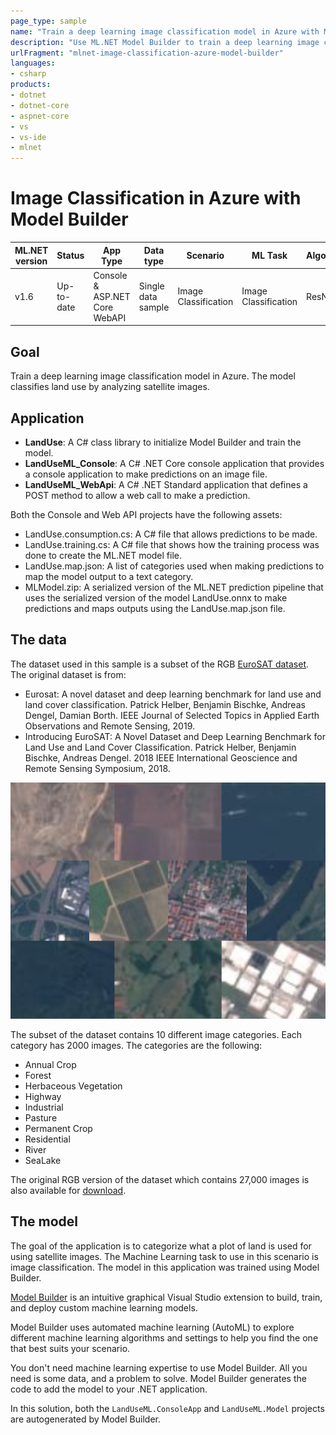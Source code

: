 ```yaml
---
page_type: sample
name: "Train a deep learning image classification model in Azure with ML.NET Model Builder"
description: "Use ML.NET Model Builder to train a deep learning image classification model in Azure"
urlFragment: "mlnet-image-classification-azure-model-builder"
languages:
- csharp
products:
- dotnet
- dotnet-core
- aspnet-core
- vs
- vs-ide
- mlnet
---
```


# Image Classification in Azure with Model Builder

| ML.NET version | Status                        | App Type    | Data type | Scenario            | ML Task                   | Algorithms                  |
|----------------|-------------------------------|-------------|-----------|---------------------|---------------------------|-----------------------------|
| v1.6           | Up-to-date | Console & ASP.NET Core WebAPI | Single data sample | Image Classification | Image Classification | ResNet50 |

## Goal

Train a deep learning image classification model in Azure. The model classifies land use by analyzing satellite images.

## Application

- **LandUse**: A C# class library to initialize Model Builder and train the model.
- **LandUseML_Console**: A C# .NET Core console application that provides a console application to make predictions on an image file.
- **LandUseML_WebApi**: A C# .NET Standard application that defines a POST method to allow a web call to make a prediction.  

Both the Console and Web API projects have the following assets:

- LandUse.consumption.cs: A C# file that allows predictions to be made.
- LandUse.training.cs: A C# file that shows how the training process was done to create the ML.NET model file.
- LandUse.map.json: A list of categories used when making predictions to map the model output to a text category.
- MLModel.zip: A serialized version of the ML.NET prediction pipeline that uses the serialized version of the model LandUse.onnx to make predictions and maps outputs using the LandUse.map.json file.

## The data

The dataset used in this sample is a subset of the RGB [EuroSAT dataset](https://github.com/phelber/EuroSAT). The original dataset is from:

- Eurosat: A novel dataset and deep learning benchmark for land use and land cover classification. Patrick Helber, Benjamin Bischke, Andreas Dengel, Damian Borth. IEEE Journal of Selected Topics in Applied Earth Observations and Remote Sensing, 2019.
- Introducing EuroSAT: A Novel Dataset and Deep Learning Benchmark for Land Use and Land Cover Classification. Patrick Helber, Benjamin Bischke, Andreas Dengel. 2018 IEEE International Geoscience and Remote Sensing Symposium, 2018.

![EuroSAT image category collage](images/dataset-images.png)

The subset of the dataset contains 10 different image categories. Each category has 2000 images. The categories are the following:

- Annual Crop
- Forest
- Herbaceous Vegetation
- Highway
- Industrial
- Pasture
- Permanent Crop
- Residential
- River
- SeaLake

The original RGB version of the dataset which contains 27,000 images is also available for [download](http://madm.dfki.de/files/sentinel/EuroSAT.zip).

## The model

The goal of the application is to categorize what a plot of land is used for using satellite images. The Machine Learning task to use in this scenario is image classification. The model in this application was trained using Model Builder.

[Model Builder](https://docs.microsoft.com/dotnet/machine-learning/how-to-guides/install-model-builder) is an intuitive graphical Visual Studio extension to build, train, and deploy custom machine learning models.

Model Builder uses automated machine learning (AutoML) to explore different machine learning algorithms and settings to help you find the one that best suits your scenario.

You don't need machine learning expertise to use Model Builder. All you need is some data, and a problem to solve. Model Builder generates the code to add the model to your .NET application.

In this solution, both the `LandUseML.ConsoleApp` and `LandUseML.Model` projects are autogenerated by Model Builder.
